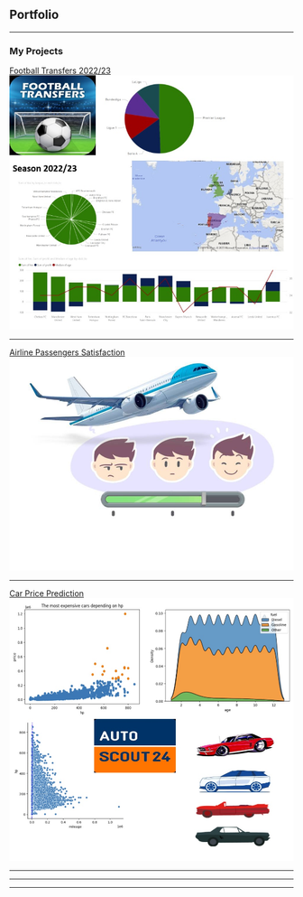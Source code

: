 ## Portfolio

---

### My Projects

[Football Transfers 2022/23](/pdf/transferss.pdf)
<img src="images/dummy_thumbnail.jpg?raw=true"/>

---
[Airline Passengers Satisfaction](/sample_page)
<img src="images/satisf.jpg?raw=true"/>

---
[Car Price Prediction](/sample_page_2)
<img src="images/preds.jpg?raw=true"/>

---


---




---

<!-- Remove above link if you don't want to attibute -->
